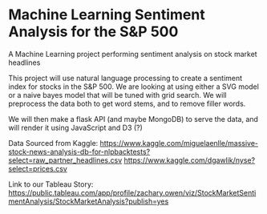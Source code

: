 # Machine Learning Sentiment Analysis for the S&P 500
A Machine Learning project performing sentiment analysis on stock market headlines

This project will use natural language processing to create a sentiment index for stocks in the S&P 500. We are looking at using either a SVG model or a naive bayes model that will be tuned with grid search. We will preprocess the data both to get word stems, and to remove filler words. 

We will then make a flask API (and maybe MongoDB) to serve the data, and will render it using JavaScript and D3  (?)


Data Sourced from Kaggle:
https://www.kaggle.com/miguelaenlle/massive-stock-news-analysis-db-for-nlpbacktests?select=raw_partner_headlines.csv
https://www.kaggle.com/dgawlik/nyse?select=prices.csv

Link to our Tableau Story: https://public.tableau.com/app/profile/zachary.owen/viz/StockMarketSentimentAnalysis/StockMarketAnalysis?publish=yes
